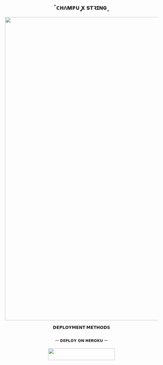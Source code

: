 <h2 align="center">
     ˹ᴄʜᴧᴍᴘᴜ ꭙ sᴛꝛɪɴɢ˼ </h2>
<p align="center"><img src="https://graph.org/file/a151a6a1663029ccdc9ee.jpg" width="1000"></a></p>
<p align="center">


<p align="center">
<b>𝗗𝗘𝗣𝗟𝗢𝗬𝗠𝗘𝗡𝗧 𝗠𝗘𝗧𝗛𝗢𝗗𝗦</b>
</p>

<h3 align="center">
    ─ ᴅᴇᴩʟᴏʏ ᴏɴ ʜᴇʀᴏᴋᴜ ─
</h3>

<p align="center"><a href="https://dashboard.heroku.com/new?template=https://github.com/AshokChakravarthy666/Sessionxstring"> <img src="https://img.shields.io/badge/Deploy%20On%20Heroku-black?style=for-the-badge&logo=heroku" width="220" height="38.45"/></a></p>
